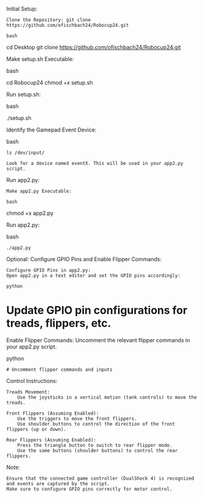 Initial Setup:

    Clone the Repository: git clone https://github.com/ofischbach24/Robocup24.git

    bash

cd Desktop
git clone https://github.com/ofischbach24/Robocup24.git

Make setup.sh Executable:

bash

cd Robocup24
chmod +x setup.sh

Run setup.sh:

bash

./setup.sh

Identify the Gamepad Event Device:

bash

    ls /dev/input/

    Look for a device named eventX. This will be used in your app2.py script.

Run app2.py:

    Make app2.py Executable:

    bash

chmod +x app2.py

Run app2.py:

bash

    ./app2.py

Optional: Configure GPIO Pins and Enable Flipper Commands:

    Configure GPIO Pins in app2.py:
    Open app2.py in a text editor and set the GPIO pins accordingly:

    python

# Update GPIO pin configurations for treads, flippers, etc.

Enable Flipper Commands:
Uncomment the relevant flipper commands in your app2.py script.

python

    # Uncomment flipper commands and inputs

Control Instructions:

    Treads Movement:
        Use the joysticks in a vertical motion (tank controls) to move the treads.

    Front Flippers (Assuming Enabled):
        Use the triggers to move the front flippers.
        Use shoulder buttons to control the direction of the front flippers (up or down).

    Rear Flippers (Assuming Enabled):
        Press the triangle button to switch to rear flipper mode.
        Use the same buttons (shoulder buttons) to control the rear flippers.

Note:

    Ensure that the connected game controller (DualShock 4) is recognized and events are captured by the script.
    Make sure to configure GPIO pins correctly for motor control.
